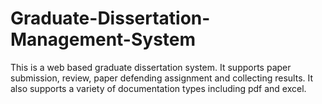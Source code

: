 # Graduate-Dissertation-Management-System
This is a web based graduate dissertation system.
It supports paper submission, review, paper defending assignment and collecting results.
It also supports a variety of documentation types including pdf and excel.
